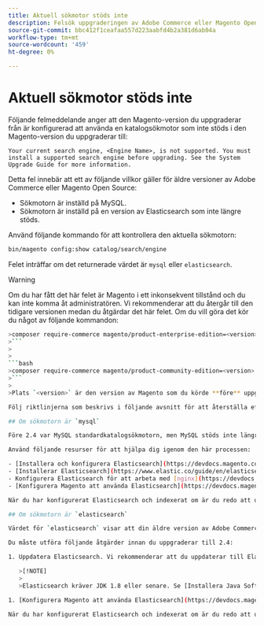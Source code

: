 ```yaml
---
title: Aktuell sökmotor stöds inte
description: Felsök uppgraderingen av Adobe Commerce eller Magento Open Source efter att ha upptäckt ett fel om en sökmotor som inte stöds.
source-git-commit: bbc412f1ceafaa557d223aabfd4b2a381d6ab04a
workflow-type: tm+mt
source-wordcount: '459'
ht-degree: 0%

---
```



# Aktuell sökmotor stöds inte

Följande felmeddelande anger att den Magento-version du uppgraderar från är konfigurerad att använda en katalogsökmotor som inte stöds i den Magento-version du uppgraderar till:

```terminal
Your current search engine, <Engine Name>, is not supported. You must install a supported search engine before upgrading. See the System Upgrade Guide for more information.
```

Detta fel innebär att ett av följande villkor gäller för äldre versioner av Adobe Commerce eller Magento Open Source:

- Sökmotorn är inställd på MySQL.
- Sökmotorn är inställd på en version av Elasticsearch som inte längre stöds.

Använd följande kommando för att kontrollera den aktuella sökmotorn:

```bash
bin/magento config:show catalog/search/engine
```

Felet inträffar om det returnerade värdet är `mysql` eller `elasticsearch`.

>[!WARNING]
>
>Om du har fått det här felet är Magento i ett inkonsekvent tillstånd och du kan inte komma åt administratören. Vi rekommenderar att du återgår till den tidigare versionen medan du åtgärdar det här felet. Om du vill göra det kör du något av följande kommandon:
>
>
```bash
>composer require-commerce magento/product-enterprise-edition=<version>
>```
>
>
```bash
>composer require-commerce magento/product-community-edition=<version>
>```
>
>Plats `<version>` är den version av Magento som du körde **före** uppgraderingen. Till exempel: `2.3.5`.

Följ riktlinjerna som beskrivs i följande avsnitt för att återställa efter ett inkonsekvent tillstånd.

## Om sökmotorn är `mysql`

Före 2.4 var MySQL standardkatalogsökmotorn, men MySQL stöds inte längre i den här kapaciteten. Nu måste du installera och konfigurera Elasticsearch som sökmotor innan du uppgraderar till 2.4.

Använd följande resurser för att hjälpa dig igenom den här processen:

- [Installera och konfigurera Elasticsearch](https://devdocs.magento.com/guides/v2.3/config-guide/elasticsearch/es-overview.html)
- [Installerar Elasticsearch](https://www.elastic.co/guide/en/elasticsearch/reference/current/install-elasticsearch.html)
- Konfigurera Elasticsearch för att arbeta med [nginx](https://devdocs.magento.com/guides/v2.3/config-guide/elasticsearch/es-config-nginx.html) eller [Apache](https://devdocs.magento.com/guides/v2.3/config-guide/elasticsearch/es-config-apache.html)
- [Konfigurera Magento att använda Elasticsearch](https://devdocs.magento.com/guides/v2.3/config-guide/elasticsearch/configure-magento.html)

När du har konfigurerat Elasticsearch och indexerat om är du redo att uppgradera till 2.4.

## Om sökmotorn är `elasticsearch`

Värdet för `elasticsearch` visar att din äldre version av Adobe Commerce eller Magento Open Source är konfigurerad att använda Elasticsearch 2.x. Den här versionen av Elasticsearch stöds inte längre.

Du måste utföra följande åtgärder innan du uppgraderar till 2.4:

1. Uppdatera Elasticsearch. Vi rekommenderar att du uppdaterar till Elasticsearch 7.x. Se [Uppgraderar Elasticsearch](https://www.elastic.co/guide/en/elasticsearch/reference/current/setup-upgrade.html) om du vill ha fullständiga anvisningar om hur du säkerhetskopierar data, upptäcker potentiella migreringsproblem och testar uppgraderingar innan du distribuerar till produktionen. Beroende på vilken version av Elasticsearch du använder behöver du kanske inte starta om hela klustret.

   >[!NOTE]
   >
   >Elasticsearch kräver JDK 1.8 eller senare. Se [Installera Java Software Development Kit (JDK)](https://devdocs.magento.com/guides/v2.4/install-gde/prereq/elasticsearch.html#prereq-java) för att kontrollera vilken version av JDK som är installerad.

1. [Konfigurera Magento att använda Elasticsearch](https://devdocs.magento.com/guides/v2.3/config-guide/elasticsearch/configure-magento.html) och indexera om.

När du har konfigurerat Elasticsearch och indexerat om är du redo att uppgradera till 2.4.
